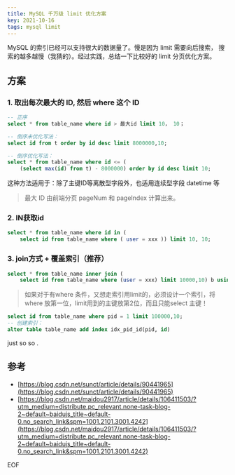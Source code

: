 ```yaml
---
title: MySQL 千万级 limit 优化方案
key: 2021-10-16
tags: mysql limit
---
```




MySQL 的索引已经可以支持很大的数据量了。慢是因为 limit 需要向后搜索， 搜索的越多越慢（我猜的）。经过实践，总结一下比较好的 limit 分页优化方案。

<!--more-->

## 方案

### 1. 取出每次最大的 ID, 然后 where 这个 ID

```sql
-- 正序
select * from table_name where id > 最大id limit 10， 10；

-- 倒序未优化写法：
select id from t order by id desc limit 8000000,10;

-- 倒序优化写法：
select * from table_name where id <= (
    (select max(id) from t) - 8000000) order by id desc limit 10;
```

这种方法适用于：除了主键ID等离散型字段外，也适用连续型字段 datetime 等

>  最大 ID 由前端分页 pageNum 和 pageIndex 计算出来。



### 2.  IN获取id

```sql
select * from table_name where id in (
    select id from table_name where ( user = xxx )) limit 10, 10;
```



### 3. join方式 + 覆盖索引（推荐）

```sql
select * from table_name inner join (
    select id from table_name where (user = xxx) limit 10000,10) b using (id)
```



> 如果对于有where 条件，又想走索引用limit的，必须设计一个索引，将where 放第一位，limit用到的主键放第2位，而且只能select 主键！



```sql
select id from table_name where pid = 1 limit 100000,10;
-- 创建索引：
alter table table_name add index idx_pid_id(pid, id)
```

just  so so .

## 参考

- [https://blog.csdn.net/sunct/article/details/90441965](https://blog.csdn.net/sunct/article/details/90441965)
- [https://blog.csdn.net/maidou2917/article/details/106411503/?utm_medium=distribute.pc_relevant.none-task-blog-2~default~baidujs_title~default-0.no_search_link&spm=1001.2101.3001.4242](https://blog.csdn.net/maidou2917/article/details/106411503/?utm_medium=distribute.pc_relevant.none-task-blog-2~default~baidujs_title~default-0.no_search_link&spm=1001.2101.3001.4242)

EOF
